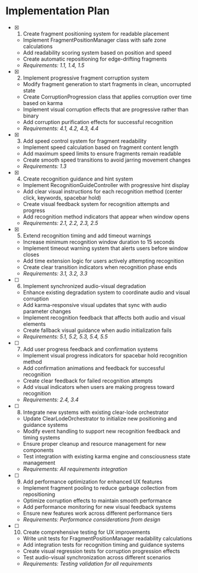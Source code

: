 # Implementation Plan

- [x] 1. Create fragment positioning system for readable placement

  - Implement FragmentPositionManager class with safe zone calculations
  - Add readability scoring system based on position and speed
  - Create automatic repositioning for edge-drifting fragments
  - _Requirements: 1.1, 1.4, 1.5_

- [x] 2. Implement progressive fragment corruption system

  - Modify fragment generation to start fragments in clean, uncorrupted state
  - Create CorruptionProgression class that applies corruption over time based on karma
  - Implement visual corruption effects that are progressive rather than binary
  - Add corruption purification effects for successful recognition
  - _Requirements: 4.1, 4.2, 4.3, 4.4_

- [x] 3. Add speed control system for fragment readability

  - Implement speed calculation based on fragment content length
  - Add maximum speed limits to ensure fragments remain readable
  - Create smooth speed transitions to avoid jarring movement changes
  - _Requirements: 1.3_

- [x] 4. Create recognition guidance and hint system

  - Implement RecognitionGuideController with progressive hint display
  - Add clear visual instructions for each recognition method (center click, keywords, spacebar hold)
  - Create visual feedback system for recognition attempts and progress
  - Add recognition method indicators that appear when window opens
  - _Requirements: 2.1, 2.2, 2.3, 2.5_

- [x] 5. Extend recognition timing and add timeout warnings


  - Increase minimum recognition window duration to 15 seconds
  - Implement timeout warning system that alerts users before window closes
  - Add time extension logic for users actively attempting recognition
  - Create clear transition indicators when recognition phase ends
  - _Requirements: 3.1, 3.2, 3.3_

- [ ] 6. Implement synchronized audio-visual degradation

  - Enhance existing degradation system to coordinate audio and visual corruption
  - Add karma-responsive visual updates that sync with audio parameter changes
  - Implement recognition feedback that affects both audio and visual elements
  - Create fallback visual guidance when audio initialization fails
  - _Requirements: 5.1, 5.2, 5.3, 5.4, 5.5_

- [ ] 7. Add user progress feedback and confirmation systems

  - Implement visual progress indicators for spacebar hold recognition method
  - Add confirmation animations and feedback for successful recognition
  - Create clear feedback for failed recognition attempts
  - Add visual indicators when users are making progress toward recognition
  - _Requirements: 2.4, 3.4_

- [ ] 8. Integrate new systems with existing clear-lode orchestrator

  - Update ClearLodeOrchestrator to initialize new positioning and guidance systems
  - Modify event handling to support new recognition feedback and timing systems
  - Ensure proper cleanup and resource management for new components
  - Test integration with existing karma engine and consciousness state management
  - _Requirements: All requirements integration_

- [ ] 9. Add performance optimization for enhanced UX features

  - Implement fragment pooling to reduce garbage collection from repositioning
  - Optimize corruption effects to maintain smooth performance
  - Add performance monitoring for new visual feedback systems
  - Ensure new features work across different performance tiers
  - _Requirements: Performance considerations from design_

- [ ] 10. Create comprehensive testing for UX improvements
  - Write unit tests for FragmentPositionManager readability calculations
  - Add integration tests for recognition timing and guidance systems
  - Create visual regression tests for corruption progression effects
  - Test audio-visual synchronization across different scenarios
  - _Requirements: Testing validation for all requirements_
